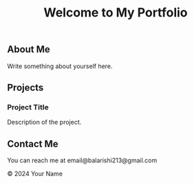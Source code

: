 <!DOCTYPE html>
<html lang="en">
<head>
    <meta charset="UTF-8">
    <meta name="viewport" content="width=device-width, initial-scale=1.0">
    <title>My Portfolio</title>
    <link rel="stylesheet" href="styles.css">
</head>
<body>
    <header>
        <h1>Welcome to My Portfolio</h1>
    </header>
    <main>
        <section id="about">
            <h2>About Me</h2>
            <p>Write something about yourself here.</p>
        </section>
        <section id="projects">
            <h2>Projects</h2>
            <div class="project">
                <h3>Project Title</h3>
                <p>Description of the project.</p>
            </div>
            <!-- Add more projects here -->
        </section>
        <section id="contact">
            <h2>Contact Me</h2>
            <p>You can reach me at email@balarishi213@gmail.com</p>
        </section>
    </main>
    <footer>
        <p>&copy; 2024 Your Name</p>
    </footer>
</body>
</html>
